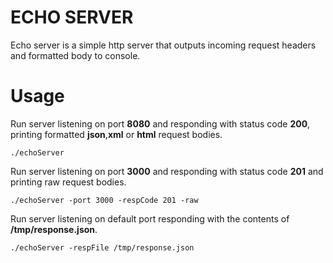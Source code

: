 # ECHO SERVER
Echo server is a simple http server that outputs incoming request headers and formatted body to console.

# Usage
Run server listening on port **8080** and responding with status code **200**, printing formatted **json**,**xml** or **html** request bodies.
```
./echoServer
```

Run server listening on port **3000** and responding with status code **201** and printing raw request bodies. 
```
./echoServer -port 3000 -respCode 201 -raw
```

Run server listening on default port responding with the contents of **/tmp/response.json**. 
```
./echoServer -respFile /tmp/response.json
```

